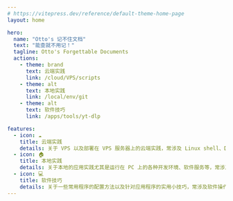 ```yaml
---
# https://vitepress.dev/reference/default-theme-home-page
layout: home

hero:
  name: "Otto's 记不住文档"
  text: "能查就不用记！"
  tagline: Otto's Forgettable Documents
  actions:
    - theme: brand
      text: 云端实践
      link: /cloud/VPS/scripts
    - theme: alt
      text: 本地实践
      link: /local/env/git
    - theme: alt
      text: 软件技巧
      link: /apps/tools/yt-dlp

features:
  - icon: ☁️
    title: 云端实践
    details: 关于 VPS 以及部署在 VPS 服务器上的云端实践，常涉及 Linux shell、Docker、PHP 等...
  - icon: 🏠
    title: 本地实践
    details: 关于本地的应用实践尤其是运行在 PC 上的各种开发环境、软件服务等，常涉及 Python、C++、PS 等...
  - icon: 💻
    title: 软件技巧
    details: 关于一些常用程序的配置方法以及针对应用程序的实用小技巧，常涉及软件操作、配置文件修改等...
---
```


